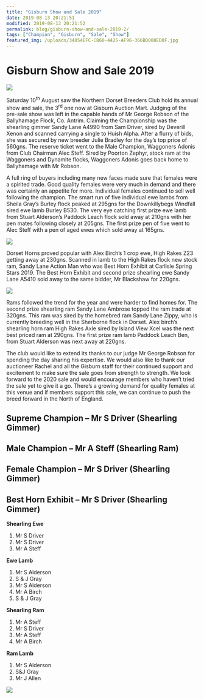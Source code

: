 ```yaml
---
title: "Gisburn Show and Sale 2019"
date: 2019-08-13 20:21:51
modified: 2019-08-13 20:21:52
permalink: blog/gisburn-show-and-sale-2019-2/
tags: ["Champion", "Gisburn", "Sale", "Show"]
featured_img: /uploads/34854EFC-CB60-4425-AF96-366BD008ED0F.jpg
---
```


# Gisburn Show and Sale 2019

![](/uploads/34854EFC-CB60-4425-AF96-366BD008ED0F.jpg)

Saturday 10<sup>th</sup> August saw the Northern Dorset Breeders Club hold its annual show and sale, the 3<sup>rd</sup> one now at Gisburn Auction Mart. Judging of the pre-sale show was left in the capable hands of Mr George Robson of the Ballyhamage Flock, Co. Antrim. Claiming the Championship was the shearling gimmer Sandy Lane A4990 from Sam Driver, sired by Deverill Xenon and scanned carrying a single to Huish Alpha. After a flurry of bids, she was secured by new breeder Julie Bradley for the day’s top price of 560gns. The reserve ticket went to the Male Champion, Waggoners Adonis from Club Chairman Alec Steff. Sired by Poorton Zephyr, stock ram at the Waggoners and Dynamite flocks, Waggoners Adonis goes back home to Ballyhamage with Mr Robson.

 A full ring of buyers including many new faces made sure that females were a spirited trade. Good quality females were very much in demand and there was certainly an appetite for more. Individual females continued to sell well following the champion. The smart run of five individual ewe lambs from Sheila Gray’s Burley flock peaked at 295gns for the Downkillybegs Windfall sired ewe lamb Burley B530. The very eye catching first prize ewe lamb from Stuart Alderson’s Paddock Leach flock sold away at 210gns with her pen mates following closely at 205gns. The first prize pen of five went to Alec Steff with a pen of aged ewes which sold away at 165gns.

![](/uploads/image1-Copy.jpeg)

Dorset Horns proved popular with Alex Birch’s 1 crop ewe, High Rakes Z23 getting away at 230gns. Scanned in lamb to the High Rakes flock new stock ram, Sandy Lane Action Man who was Best Horn Exhibit at Carlisle Spring Stars 2019. The Best Horn Exhibit and second prize shearling ewe Sandy Lane A5410 sold away to the same bidder, Mr Blackshaw for 220gns.

![](/uploads/image2-Copy.jpeg)

Rams followed the trend for the year and were harder to find homes for. The second prize shearling ram Sandy Lane Ambrose topped the ram trade at 320gns. This ram was sired by the homebred ram Sandy Lane Zippy, who is currently breeding well in the Sherborne flock in Dorset. Alex birch’s shearling horn ram High Rakes Axle sired by Island View Xcel was the next best priced ram at 290gns. The first prize ram lamb Paddock Leach Ben, from Stuart Alderson was next away at 220gns.

 The club would like to extend its thanks to our judge Mr George Robson for spending the day sharing his expertise. We would also like to thank our auctioneer Rachel and all the Gisburn staff for their continued support and excitement to make sure the sale goes from strength to strength. We look forward to the 2020 sale and would encourage members who haven’t tried the sale yet to give it a go. There’s a growing demand for quality females at this venue and if members support this sale, we can continue to push the breed forward in the North of England.

## Supreme Champion – Mr S Driver (Shearling Gimmer)

## Male Champion – Mr A Steff (Shearling Ram)

## Female Champion – Mr S Driver (Shearling Gimmer)

## Best Horn Exhibit – Mr S Driver (Shearling Gimmer)

**Shearling Ewe**

1. Mr S Driver
2. Mr S Driver
3. Mr A Steff

**Ewe Lamb**

1. Mr S Alderson
2. S &amp; J Gray
3. Mr S Alderson
4. Mr A Birch
5. S &amp; J Gray

**Shearling Ram**

1. Mr A Steff
2. Mr S Driver
3. Mr A Steff
4. Mr A Birch

**Ram Lamb**

1. Mr S Alderson
2. S&amp;J Gray
3. Mr J Allen

![](/uploads/image1.jpeg)
